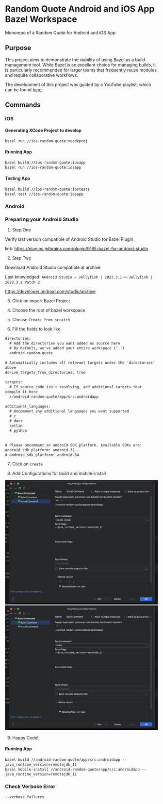 # Random Quote Android and iOS App Bazel Workspace
Monorepo of a Random Quote for Android and iOS App

## Purpose

This project aims to demonstrate the viability of using Bazel as a build management tool. While Bazel is an excellent choice for managing builds, it is particularly recommended for larger teams that frequently reuse modules and require collaborative workflows. 

The development of this project was guided by a YouTube playlist, which can be found [here](https://www.youtube.com/playlist?list=PL23Revp-82LK5Xvy_iQYScLZ6zIyBGZmX).

## Commands

### iOS

#### Generating XCode Project to develop

```
bazel run //ios-random-quote:xcodeproj
```

#### Running App

```
bazel build //ios-random-quote:iosapp
bazel run //ios-random-quote:iosapp
```

#### Testing App

```
bazel build //ios-random-quote:iostests
bazel test //ios-random-quote:iosapp
```

### Android

### Preparing your Android Studio

1. Step One

Verify last version compatible of Android Studio for  Bazel Plugin

link: https://plugins.jetbrains.com/plugin/9185-bazel-for-android-studio

2. Step Two

Download Android Studio compatible at archive

Last knowledged: `Android Studio — Jellyfish | 2023.3.1` — `Jellyfish | 2023.3.1 Patch 2`

https://developer.android.com/studio/archive

3. Click on import Bazel Project

4. Choose the root of bazel workspace

5. Chosse `Create from scratch`

6. Fill the fields to look like

```
directories:
  # Add the directories you want added as source here
  # By default, we've added your entire workspace ('.')
  android-random-quote

# Automatically includes all relevant targets under the 'directories' above
derive_targets_from_directories: true

targets:
  # If source code isn't resolving, add additional targets that compile it here
  //android-random-quote/app/src:androidapp

additional_languages:
  # Uncomment any additional languages you want supported
  # c
  # dart
  kotlin
  # python


# Please uncomment an android-SDK platform. Available SDKs are:
android_sdk_platform: android-32
# android_sdk_platform: android-34
```

7. Click on `create`

8. Add Configurations for build and mobile-install

![Build Configuration](<_img/android-build-configuration.png>)
![Mobile Install Configuration](<_img/android-mobile-install-configuration.png>)

9. Happy Code!

#### Running App

```
bazel build //android-random-quote/app/src:androidapp --java_runtime_version=remotejdk_11
bazel mobile-install //android-random-quote/app/src:androidapp --java_runtime_version=remotejdk_11

```

### Check Verbose Error

```
--verbose_failures 
```
